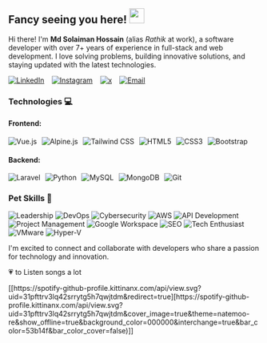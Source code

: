 <h2>Fancy seeing you here! <img src="https://raw.githubusercontent.com/aemmadi/aemmadi/master/wave.gif" width="30"></h2>

<p>
    Hi there! I'm <strong>Md Solaiman Hossain</strong> (alias <em>Rathik</em> at work), a software developer with over 7+ years of experience in full-stack and web development. I love solving problems, building innovative solutions, and staying updated with the latest technologies.
</p>

<div style="display: flex; gap: 15px; flex-wrap: wrap;">
    <a href="[https://www.linkedin.com/](https://www.linkedin.com/in/mdrathik/)">
        <img src="https://img.shields.io/badge/-solaiman-blue?style=flat-square&logo=Linkedin&logoColor=white" alt="LinkedIn" />
    </a>
    <a href="https://instagram.com/md.rathik">
        <img src="https://img.shields.io/badge/-solaiman-purple?style=flat-square&logo=instagram&logoColor=white" alt="Instagram" />
    </a>
    <a href="https://x.com/mdrathik">
        <img src="https://img.shields.io/badge/-@solaiman-03a57a?style=flat-square&labelColor=000000&logo=x" alt="x" />
    </a>
    <a href="mailto:hello@rathik.dev">
        <img src="https://img.shields.io/badge/-hello@rathik.dev-c14438?style=flat-square&logo=gmail&logoColor=white" alt="Email" />
    </a>
</div>



<h3>Technologies 💻</h3>

<h4>Frontend:</h4>
<div style="display: flex; gap: 10px; flex-wrap: wrap;">
    <img src="https://img.shields.io/badge/-Vue.js-black?style=flat-square&logo=vue.js" alt="Vue.js" />
    <img src="https://img.shields.io/badge/-Alpine.js-black?style=flat-square&logo=alpine.js" alt="Alpine.js" />
    <img src="https://img.shields.io/badge/-Tailwind%20CSS-black?style=flat-square&logo=tailwindcss" alt="Tailwind CSS" />
    <img src="https://img.shields.io/badge/-HTML5-black?style=flat-square&logo=html5" alt="HTML5" />
    <img src="https://img.shields.io/badge/-CSS3-black?style=flat-square&logo=css3" alt="CSS3" />
    <img src="https://img.shields.io/badge/-Bootstrap-black?style=flat-square&logo=bootstrap" alt="Bootstrap" />
</div>

<h4>Backend:</h4>
<div style="display: flex; gap: 10px; flex-wrap: wrap;">
    <img src="https://img.shields.io/badge/-Laravel-black?style=flat-square&logo=laravel" alt="Laravel" />
    <img src="https://img.shields.io/badge/-Python-black?style=flat-square&logo=python" alt="Python" />
    <img src="https://img.shields.io/badge/-MySQL-black?style=flat-square&logo=mysql" alt="MySQL" />
    <img src="https://img.shields.io/badge/-MongoDB-black?style=flat-square&logo=mongodb" alt="MongoDB" />
    <img src="https://img.shields.io/badge/-Git-black?style=flat-square&logo=git" alt="Git" />
</div>


### Pet Skills 🐾

![Leadership](https://img.shields.io/badge/-Leadership-%23F39C12?style=flat-square&logo=people&logoColor=white) 
![DevOps](https://img.shields.io/badge/-DevOps-%236CC24C?style=flat-square&logo=jenkins&logoColor=white) 
![Cybersecurity](https://img.shields.io/badge/-CyberSecurity-%23074e5f?style=flat-square&logo=shield&logoColor=white)
![AWS](https://img.shields.io/badge/-AWS-%23FF9900?style=flat-square&logo=aws&logoColor=white)
![API Development](https://img.shields.io/badge/-API_Development-%234CAF50?style=flat-square&logo=swagger&logoColor=white)
![Project Management](https://img.shields.io/badge/-Project_Management-%23F4C300?style=flat-square&logo=trello&logoColor=white)
![Google Workspace](https://img.shields.io/badge/-Google_Workspace-%23DB4437?style=flat-square&logo=google&logoColor=white)
![SEO](https://img.shields.io/badge/-SEO-%23F7B731?style=flat-square&logo=searchengineland&logoColor=white)
![Tech Enthusiast](https://img.shields.io/badge/-Tech_Enthusiast-%23A5ACAF?style=flat-square&logo=react&logoColor=white)
![VMware](https://img.shields.io/badge/-VMware-%230A6E3D?style=flat-square&logo=vmware&logoColor=white) 
![Hyper-V](https://img.shields.io/badge/-Hyper_V-%230A6E3D?style=flat-square&logo=microsoft&logoColor=white)



<p>I'm excited to connect and collaborate with developers who share a passion for technology and innovation.</p>

<p>💗 to Listen songs a lot</p>
 [[https://spotify-github-profile.kittinanx.com/api/view.svg?uid=31pfttrv3lq42srrytg5h7qwjtdm&redirect=true][https://spotify-github-profile.kittinanx.com/api/view.svg?uid=31pfttrv3lq42srrytg5h7qwjtdm&cover_image=true&theme=natemoo-re&show_offline=true&background_color=000000&interchange=true&bar_color=53b14f&bar_color_cover=false)]]
